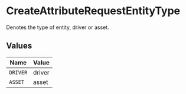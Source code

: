 # CreateAttributeRequestEntityType

Denotes the type of entity, driver or asset.


## Values

| Name     | Value    |
| -------- | -------- |
| `DRIVER` | driver   |
| `ASSET`  | asset    |